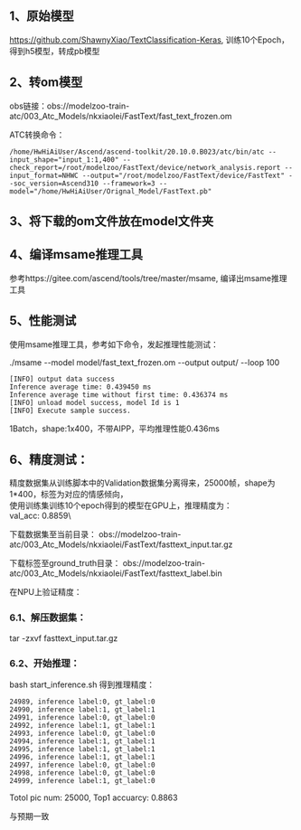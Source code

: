 ## 1、原始模型
https://github.com/ShawnyXiao/TextClassification-Keras, 训练10个Epoch，得到h5模型，转成pb模型

## 2、转om模型
obs链接：obs://modelzoo-train-atc/003_Atc_Models/nkxiaolei/FastText/fast_text_frozen.om

ATC转换命令：
```
/home/HwHiAiUser/Ascend/ascend-toolkit/20.10.0.B023/atc/bin/atc --input_shape="input_1:1,400" --check_report=/root/modelzoo/FastText/device/network_analysis.report --input_format=NHWC --output="/root/modelzoo/FastText/device/FastText" --soc_version=Ascend310 --framework=3 --model="/home/HwHiAiUser/Orignal_Model/FastText.pb" 
```

## 3、将下载的om文件放在model文件夹

## 4、编译msame推理工具
参考https://gitee.com/ascend/tools/tree/master/msame, 编译出msame推理工具

## 5、性能测试
使用msame推理工具，参考如下命令，发起推理性能测试： 

./msame --model model/fast_text_frozen.om --output output/ --loop 100
```
[INFO] output data success
Inference average time: 0.439450 ms
Inference average time without first time: 0.436374 ms
[INFO] unload model success, model Id is 1
[INFO] Execute sample success.
```
1Batch，shape:1x400，不带AIPP，平均推理性能0.436ms

## 6、精度测试：
精度数据集从训练脚本中的Validation数据集分离得来，25000帧，shape为1*400，标签为对应的情感倾向，\
使用训练集训练10个epoch得到的模型在GPU上，推理精度为：\
val_acc: 0.8859\

下载数据集至当前目录：
obs://modelzoo-train-atc/003_Atc_Models/nkxiaolei/FastText/fasttext_input.tar.gz

下载标签至ground_truth目录：
obs://modelzoo-train-atc/003_Atc_Models/nkxiaolei/FastText/fasttext_label.bin

在NPU上验证精度：
### 6.1、解压数据集：
tar -zxvf fasttext_input.tar.gz

### 6.2、开始推理：
bash start_inference.sh 得到推理精度：
```
24989, inference label:0, gt_label:0
24990, inference label:1, gt_label:1
24991, inference label:0, gt_label:0
24992, inference label:1, gt_label:1
24993, inference label:0, gt_label:0
24994, inference label:1, gt_label:1
24995, inference label:1, gt_label:1
24996, inference label:1, gt_label:1
24997, inference label:0, gt_label:0
24998, inference label:0, gt_label:0
24999, inference label:1, gt_label:0
```
Totol pic num: 25000, Top1 accuarcy: 0.8863

与预期一致
